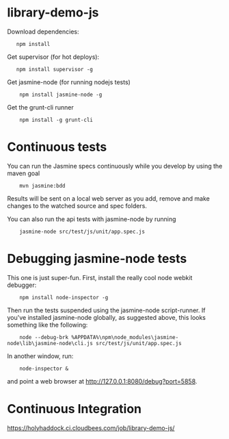 library-demo-js
===============

Download dependencies:
```
   npm install
```
Get supervisor (for hot deploys):
```
   npm install supervisor -g
```

Get jasmine-node (for running nodejs tests)
```
	npm install jasmine-node -g
```

Get the grunt-cli runner
```
	npm install -g grunt-cli
```

Continuous tests
================

You can run the Jasmine specs continuously while you develop by using the maven goal
```
	mvn jasmine:bdd
```

Results will be sent on a local web server as you add, remove and make changes to the watched source and spec folders.

You can also run the api tests with jasmine-node by running
```
	jasmine-node src/test/js/unit/app.spec.js
```

Debugging jasmine-node tests
============================

This one is just super-fun.
First, install the really cool node webkit debugger:
```
	npm install node-inspector -g
```

Then run the tests suspended using the jasmine-node script-runner. If you've installed jasmine-node globally, as suggested above, this looks something like the following:
```
	node --debug-brk %APPDATA%\npm\node_modules\jasmine-node\lib\jasmine-node\cli.js src/test/js/unit/app.spec.js
```
In another window, run:
```
	node-inspector &
```

and point a web browser at http://127.0.0.1:8080/debug?port=5858.

Continuous Integration
======================
https://holyhaddock.ci.cloudbees.com/job/library-demo-js/